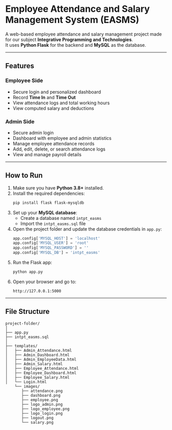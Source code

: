 # Employee Attendance and Salary Management System (EASMS)

A web-based employee attendance and salary management project made for our subject **Integrative Programming and Technologies**.  
It uses **Python Flask** for the backend and **MySQL** as the database.

---

## Features

### Employee Side
- Secure login and personalized dashboard  
- Record **Time In** and **Time Out**  
- View attendance logs and total working hours  
- View computed salary and deductions  

### Admin Side
- Secure admin login  
- Dashboard with employee and admin statistics  
- Manage employee attendance records  
- Add, edit, delete, or search attendance logs  
- View and manage payroll details  

---

## How to Run

1. Make sure you have **Python 3.8+** installed.  
2. Install the required dependencies:
   ```bash
   pip install flask flask-mysqldb
   ```
3. Set up your **MySQL database**:
   - Create a database named `intpt_easms`
   - Import the `intpt_easms.sql` file  
4. Open the project folder and update the database credentials in `app.py`:
   ```python
   app.config['MYSQL_HOST'] = 'localhost'
   app.config['MYSQL_USER'] = 'root'
   app.config['MYSQL_PASSWORD'] = ''
   app.config['MYSQL_DB'] = 'intpt_easms'
   ```
5. Run the Flask app:
   ```bash
   python app.py
   ```
6. Open your browser and go to:
   ```
   http://127.0.0.1:5000
   ```

---

## File Structure
```
project-folder/
│
├── app.py
├── intpt_easms.sql
│
├── templates/
│   ├── Admin_Attendance.html
│   ├── Admin_Dashboard.html
│   ├── Admin_EmployeeData.html
│   ├── Admin_Salary.html
│   ├── Employee_Attendance.html
│   ├── Employee_Dashboard.html
│   ├── Employee_Salary.html
│   └── Login.html
    └── images/
       ├── attendance.png
       ├── dashboard.png
       ├── employee.png
       ├── logo_admin.png
       ├── logo_employee.png
       ├── logo_login.png
       ├── logout.png
       └── salary.png
```
